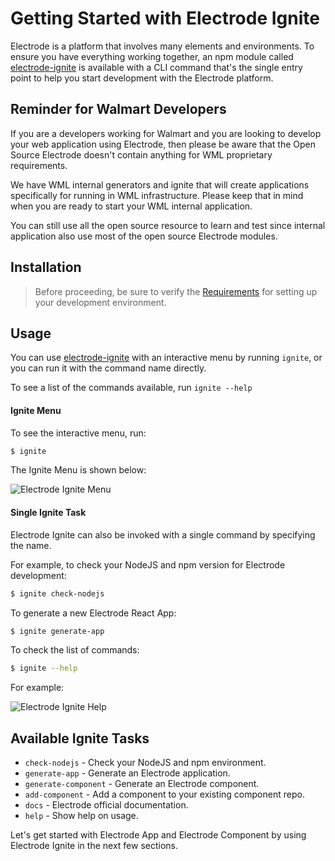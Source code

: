 # Getting Started with Electrode Ignite

Electrode is a platform that involves many elements and environments. To ensure you have everything working together, an npm module called [electrode-ignite] is available with a CLI command that's the single entry point to help you start development with the Electrode platform.

## Reminder for Walmart Developers

If you are a developers working for Walmart and you are looking to develop your web application using Electrode, then please be aware that the Open Source Electrode doesn't contain anything for WML proprietary requirements.

We have WML internal generators and ignite that will create applications specifically for running in WML infrastructure. Please keep that in mind when you are ready to start your WML internal application.

You can still use all the open source resource to learn and test since internal application also use most of the open source Electrode modules.

## Installation

> Before proceeding, be sure to verify the [Requirements](/overview/requirements.md) for setting up your development environment.

## Usage

You can use [electrode-ignite] with an interactive menu by running `ignite`, or you can run it with the command name directly.

To see a list of the commands available, run `ignite --help`

#### Ignite Menu

To see the interactive menu, run:

```bash
$ ignite
```

The Ignite Menu is shown below:

![Electrode Ignite Menu](/images/ignite-menu.png)

#### Single Ignite Task

Electrode Ignite can also be invoked with a single command by specifying the name.

For example, to check your NodeJS and npm version for Electrode development:

```bash
$ ignite check-nodejs
```

To generate a new Electrode React App:

```bash
$ ignite generate-app
```

To check the list of commands:

```bash
$ ignite --help
```

For example:

![Electrode Ignite Help](/images/ignite-help.png)

## Available Ignite Tasks

- `check-nodejs` - Check your NodeJS and npm environment.
- `generate-app` - Generate an Electrode application.
- `generate-component` - Generate an Electrode component.
- `add-component` - Add a component to your existing component repo.
- `docs` - Electrode official documentation.
- `help` - Show help on usage.

Let's get started with Electrode App and Electrode Component by using Electrode Ignite in the next few sections.

[electrode-ignite]: https://www.npmjs.com/package/electrode-ignite
